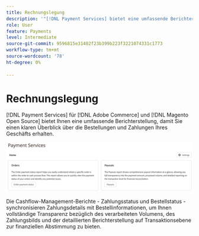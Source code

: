 ```yaml
---
title: Rechnungslegung
description: '"[!DNL Payment Services] bietet eine umfassende Berichterstellung, damit Sie einen klaren Überblick über die Bestellungen und Zahlungen Ihres Geschäfts erhalten."'
role: User
feature: Payments
level: Intermediate
source-git-commit: 9596815e31402f23b399b223f3221074331c1773
workflow-type: tm+mt
source-wordcount: '78'
ht-degree: 0%

---
```


# Rechnungslegung

[!DNL Payment Services] für [!DNL Adobe Commerce] und [!DNL Magento Open Source] bietet Ihnen eine umfassende Berichterstellung, damit Sie einen klaren Überblick über die Bestellungen und Zahlungen Ihres Geschäfts erhalten.

![Übersicht über die Finanzberichte](assets/reports-view.png)

Die Cashflow-Management-Berichte - Zahlungsstatus und Bestellstatus - synchronisieren Zahlungsdetails mit Bestellinformationen, um Ihnen vollständige Transparenz bezüglich des verarbeiteten Volumens, des Zahlungsbilds und der detaillierten Berichterstellung auf Transaktionsebene zur finanziellen Abstimmung zu bieten.

